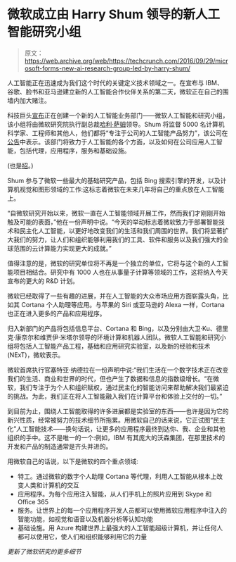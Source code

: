 # 微软成立由 Harry Shum 领导的新人工智能研究小组

> 原文：<https://web.archive.org/web/https://techcrunch.com/2016/09/29/microsoft-forms-new-ai-research-group-led-by-harry-shum/>

人工智能正在迅速成为我们这个时代的关键定义技术领域之一。在宣布与 IBM、谷歌、脸书和亚马逊建立新的人工智能合作伙伴关系的第二天，微软正在自己的围墙内加大赌注。

科技巨头[宣布](https://web.archive.org/web/20230319025253/http://www.prnewswire.com/news-releases/microsoft-expands-artificial-intelligence-ai-efforts-with-creation-of-new-microsoft-ai-and-research-group-300336485.html)正在创建一个新的人工智能业务部门——微软人工智能和研究小组，该小组将由微软研究院执行副总裁[哈利·萨姆](https://web.archive.org/web/20230319025253/https://www.linkedin.com/in/harryshum)领导。Shum 将监督 5000 名计算机科学家、工程师和其他人，他们都将“专注于公司的人工智能产品努力”，该公司在[公告](https://web.archive.org/web/20230319025253/http://www.prnewswire.com/news-releases/microsoft-expands-artificial-intelligence-ai-efforts-with-creation-of-new-microsoft-ai-and-research-group-300336485.html)中表示。该部门将致力于人工智能的各个方面，以及如何在公司应用人工智能，包括代理，应用程序，服务和基础设施。

(也是[招](https://web.archive.org/web/20230319025253/https://www.microsoft.com/en-us/research/careers/)。)

Shum 参与了微软一些最大的基础研究产品，包括 Bing 搜索引擎的开发，以及计算机视觉和图形领域的工作:这标志着微软在未来几年将自己的重点放在人工智能上。

“自微软研究开始以来，微软一直在人工智能领域开展工作，然而我们才刚刚开始触及可能的表面，”他在一份声明中说。“今天的举动标志着微软致力于部署智能技术和民主化人工智能，以更好地改变我们的生活和我们周围的世界。我们将显著扩大我们的努力，让人们和组织能够利用我们的工具、软件和服务以及我们强大的全球范围的云计算能力实现更大的成就。”

值得注意的是，微软的研究单位将不再是一个独立的单位，它将与这个新的人工智能项目相结合。研究中有 1000 人也在从事量子计算等领域的工作，这将纳入今天宣布的更大的 R&D 计划。

微软已经取得了一些有趣的进展，并在人工智能的大众市场应用方面崭露头角，比如其 Cortana 个人助理等应用。与苹果的 Siri 或亚马逊的 Alexa 一样，Cortana 也正在进入更多的产品和应用程序。

归入新部门的产品将包括信息平台、Cortana 和 Bing，以及分别由大卫·Ku、德里克·康奈尔和维贾伊·米塔尔领导的环境计算和机器人团队。微软人工智能和研究小组将包括人工智能产品工程，基础和应用研究实验室，以及新的经验和技术(NExT)，微软表示。

微软首席执行官塞特亚·纳德拉在一份声明中说:“我们生活在一个数字技术正在改变我们的生活、商业和世界的时代，但也产生了数据和信息的指数级增长。“在微软，我们专注于为个人和组织赋权，通过民主化的智能访问来帮助解决我们最紧迫的挑战。为此，我们正在将人工智能融入我们在计算平台和体验上交付的一切。”

到目前为止，围绕人工智能取得的许多进展都是实验室的东西——也许是因为它的新兴性质，经常被努力的技术细节所拖累。用微软自己的话来说，它正试图“民主化”人工智能技术——换句话说，让更多的应用程序最终到达你、我、企业和其他组织的手中。这不是唯一的一个:例如，IBM 有其庞大的沃森集团，在那里技术的开发和产品的制造通常是齐头并进的。

用微软自己的话说，以下是微软的四个重点领域:

*   特工。通过微软的数字个人助理 Cortana 等代理，利用人工智能从根本上改变人类和计算机的交互
*   应用程序。为每个应用注入智能，从人们手机上的照片应用到 Skype 和 Office 365
*   服务。让世界上的每一个应用程序开发人员都可以使用微软应用程序中注入的智能功能，如视觉和语音以及机器分析等认知功能
*   基础设施。用 Azure 构建世界上最强大的人工智能超级计算机，并让任何人都可以使用它，使人们和组织能够利用它的力量

*更新了微软研究的更多细节*